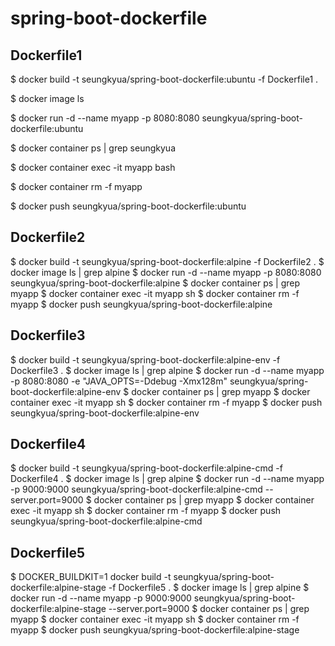 # spring-boot-dockerfile

## Dockerfile1
$ docker build -t seungkyua/spring-boot-dockerfile:ubuntu -f Dockerfile1 .

$ docker image ls

$ docker run -d --name myapp -p 8080:8080 seungkyua/spring-boot-dockerfile:ubuntu

$ docker container ps | grep seungkyua

$ docker container exec -it myapp bash

$ docker container rm -f myapp

$ docker push seungkyua/spring-boot-dockerfile:ubuntu


## Dockerfile2
$ docker build -t seungkyua/spring-boot-dockerfile:alpine -f Dockerfile2 .
$ docker image ls | grep alpine
$ docker run -d --name myapp -p 8080:8080 seungkyua/spring-boot-dockerfile:alpine
$ docker container ps | grep myapp
$ docker container exec -it myapp sh
$ docker container rm -f myapp
$ docker push seungkyua/spring-boot-dockerfile:alpine

## Dockerfile3
$ docker build -t seungkyua/spring-boot-dockerfile:alpine-env -f Dockerfile3 .
$ docker image ls | grep alpine
$ docker run -d --name myapp -p 8080:8080 -e "JAVA_OPTS=-Ddebug -Xmx128m" seungkyua/spring-boot-dockerfile:alpine-env
$ docker container ps | grep myapp
$ docker container exec -it myapp sh
$ docker container rm -f myapp
$ docker push seungkyua/spring-boot-dockerfile:alpine-env


## Dockerfile4
$ docker build -t seungkyua/spring-boot-dockerfile:alpine-cmd -f Dockerfile4 .
$ docker image ls | grep alpine
$ docker run -d --name myapp -p 9000:9000 seungkyua/spring-boot-dockerfile:alpine-cmd --server.port=9000
$ docker container ps | grep myapp
$ docker container exec -it myapp sh
$ docker container rm -f myapp
$ docker push seungkyua/spring-boot-dockerfile:alpine-cmd

## Dockerfile5
$ DOCKER_BUILDKIT=1 docker build -t seungkyua/spring-boot-dockerfile:alpine-stage -f Dockerfile5 .
$ docker image ls | grep alpine
$ docker run -d --name myapp -p 9000:9000 seungkyua/spring-boot-dockerfile:alpine-stage --server.port=9000
$ docker container ps | grep myapp
$ docker container exec -it myapp sh
$ docker container rm -f myapp
$ docker push seungkyua/spring-boot-dockerfile:alpine-stage

